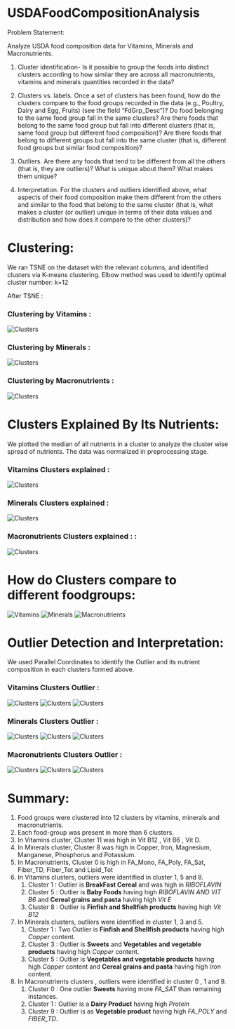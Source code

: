 # USDAFoodCompositionAnalysis

 
Problem Statement:

Analyze USDA food composition data for Vitamins, Minerals and Macronutrients.

1. Cluster identification- Is it possible to group the foods into distinct clusters according to how similar they are across all macronutrients, vitamins and minerals quantities recorded in the data?


2. Clusters vs. labels. Once a set of clusters has been found, how do the clusters compare to the food groups recorded in the data (e.g., Poultry, Dairy and Egg, Fruits) (see the field “FdGrp_Desc”)?
Do food belonging to the same food group fall in the same clusters?
Are there foods that belong to the same food group but fall into different clusters (that is, same food group but different food composition)?
Are there foods that belong to different groups but fall into the same cluster (that is, different food groups but similar food composition)?

3. Outliers. Are there any foods that tend to be different from all the others (that is, they are outliers)? What is unique about them? What makes them unique?


4. Interpretation. For the clusters and outliers identified above, what aspects of their food composition make them different from the others and similar to the food that belong to the same cluster (that is, what makes a cluster (or outlier) unique in terms of their data values and distribution and how does it compare to the other clusters)?




# Clustering:

We ran TSNE on the dataset with the relevant columns, and identified clusters via K-means clustering. Elbow method was used to identify optimal cluster number: k=12

After TSNE :

### Clustering by Vitamins :

![Clusters](/images/visualization-106.png)

### Clustering by Minerals :

![Clusters](/images/visualization-113.png)

### Clustering by Macronutrients :

![Clusters](/images/visualization-120.png)



# Clusters Explained By Its Nutrients:

We plotted the median of all nutrients in a cluster to analyze the cluster wise spread of nutrients. The data was normalized in preprocessing stage.


### Vitamins Clusters explained :

![Clusters](/images/visualization-108.png)

### Minerals Clusters explained :

![Clusters](/images/visualization-115.png)

### Macronutrients Clusters explained : :

![Clusters](/images/visualization-122.png)



# How do Clusters compare to different foodgroups:

![Vitamins](/images/visualization-107.png) ![Minerals](/images/visualization-114.png) ![Macronutrients](/images/visualization-121.png)


# Outlier Detection and Interpretation:

We used Parallel Coordinates to identify the Outlier and its nutrient composition in each clusters formed above.


### Vitamins Clusters Outlier :

![Clusters](/images/visualization-109.png)
![Clusters](/images/visualization-110.png)
![Clusters](/images/visualization-111.png)


### Minerals Clusters Outlier :

![Clusters](/images/visualization-116.png)
![Clusters](/images/visualization-117.png)
![Clusters](/images/visualization-118.png)


### Macronutrients Clusters Outlier :

![Clusters](/images/visualization-123.png)
![Clusters](/images/visualization-124.png)
![Clusters](/images/visualization-125.png)



# Summary:

1. Food groups were clustered into 12 clusters by vitamins, minerals and macronutrients.
2. Each food-group was present in more than 6 clusters.
3. In Vitamins cluster, Cluster 11 was high in Vit B12 , Vit B6 , Vit D.
4. In Minerals cluster, Cluster 8 was high in Copper, Iron, Magnesium, Manganese, Phosphorus and Potassium.
5. In Macronutrients, Cluster 0 is high in FA_Mono, FA_Poly, FA_Sat, Fiber_TD, Fiber_Tot and Lipid_Tot
6. In Vitamins clusters, outliers were identified in cluster 1, 5 and 8.
   1. Cluster 1 : Outlier is **BreakFast Cereal** and was high in *RIBOFLAVIN*
   2. Cluster 5 : Outlier is **Baby Foods** having high *RIBOFLAVIN AND VIT B6* and **Cereal grains and pasta** having high *Vit E*
   3. Cluster 8 : Outlier is **Finfish and Shellfish products** having high *Vit B12*
7. In Minerals clusters, outliers were identified in cluster 1, 3 and 5.
   1. Cluster 1 : Two Outlier is **Finfish and Shellfish products** having high *Copper* content.
   2. Cluster 3 : Outlier is **Sweets** and **Vegetables and vegetable products** having high *Copper* content.
   3. Cluster 5 : Outlier is **Vegetables and vegetable products** having high *Copper* content and **Cereal grains and pasta** having high *Iron* content.
8. In Macronutrients clusters , outliers were identified in cluster 0 , 1 and 9.
   1. Cluster 0 : One outlier **Sweets** having more *FA_SAT* than remaining instances.
   2. Cluster 1 : Outlier is a **Dairy Product** having high *Protein*
   3. Cluster 9 : Outlier is as **Vegetable product** having high *FA_POLY* and *FIBER_TD*.






